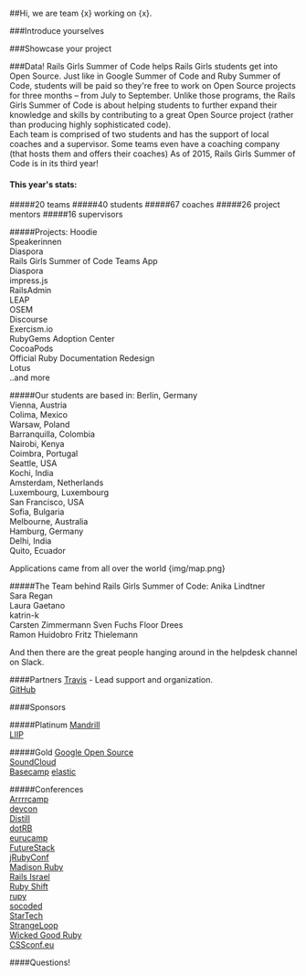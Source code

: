 ##Hi, we are team {x} working on {x}.

###Introduce yourselves

###Showcase your project

###Data!
Rails Girls Summer of Code helps Rails Girls students get into Open Source. Just like in Google Summer of Code and Ruby Summer of Code, students will be paid so they're free to work on Open Source projects for three months – from July to September. Unlike those programs, the Rails Girls Summer of Code is about helping students to further expand their knowledge and skills by contributing to a great Open Source project (rather than producing highly sophisticated code).  
Each team is comprised of two students and has the support of local coaches and a supervisor. Some teams even have a coaching company (that hosts them and offers their coaches)
As of 2015, Rails Girls Summer of Code is in its third year!  

#### This year's stats:
#####20 teams
#####40 students
#####67 coaches
#####26 project mentors
#####16 supervisors

#####Projects:
Hoodie  
Speakerinnen  
Diaspora  
Rails Girls Summer of Code Teams App  
Diaspora  
impress.js  
RailsAdmin  
LEAP  
OSEM  
Discourse  
Exercism.io  
RubyGems Adoption Center  
CocoaPods  
Official Ruby Documentation Redesign  
Lotus  
..and more 


#####Our students are based in:
Berlin, Germany  
Vienna, Austria  
Colima, Mexico  
Warsaw, Poland  
Barranquilla, Colombia  
Nairobi, Kenya  
Coimbra, Portugal  
Seattle, USA  
Kochi, India  
Amsterdam, Netherlands  
Luxembourg, Luxembourg  
San Francisco, USA  
Sofia, Bulgaria  
Melbourne, Australia  
Hamburg, Germany  
Delhi, India  
Quito, Ecuador  


Applications came from all over the world {img/map.png}

#####The Team behind Rails Girls Summer of Code:
Anika Lindtner  
Sara Regan  
Laura Gaetano  
katrin-k  
Carsten Zimmermann
Sven Fuchs
Floor Drees  
Ramon Huidobro
Fritz Thielemann  


And then there are the great people hanging around in the helpdesk channel on Slack.

####Partners
[Travis][1] - Lead support and organization.  
[GitHub][2]  

####Sponsors

#####Platinum
[Mandrill][3]  
[LIIP][4]  

#####Gold
[Google Open Source][5]  
[SoundCloud][6]  
[Basecamp][7]
[elastic][8]

#####Conferences  
[Arrrrcamp][31]  
[devcon][32]  
[Distill][33]  
[dotRB][34]  
[eurucamp][35]  
[FutureStack][36]  
[jRubyConf][37]  
[Madison Ruby][38]  
[Rails Israel][39]  
[Ruby Shift][40]  
[rupy][41]  
[socoded][42]  
[StarTech][43]  
[StrangeLoop][44]  
[Wicked Good Ruby][45]  
[CSSconf.eu][46]

####Questions!


[1]: https://github.com/
[2]: https://travis-ci.org/
[3]: http://mandrill.com/
[4]: https://www.liip.ch/en
[5]: https://developers.google.com/open-source/
[6]: https://soundcloud.com/
[7]: https://basecamp.com/
[8]: http://elastic.co/

[9]: http://www.shopify.com/
[10]: http://jumpstartlab.com/
[11]: http://www.aupair-world.net/
[12]: http://supadupa.me/
[13]: https://www.engineyard.com/
[14]: http://www.anynines.com/
[15]: https://engineering.groupon.com/
[16]: http://gnip.com/
[17]: http://dawanda.com/
[18]: http://dockyard.com/
[19]: http://confreaks.com/
[20]: http://www.wooga.com/
[21]: http://www.wimdu.com/
[22]: http://pivotallabs.com/
[23]: http://www.upworthy.com/
[24]: https://www.honeybadger.io/
[25]: http://bendyworks.com/
[26]: http://developer.rackspace.com/
[27]: http://www.codegram.com/
[28]: http://www.nedap.com/
[29]: http://frontfoot.com.au/
[30]: https://readmill.com/
[31]: http://www.arrrrcamp.be/
[32]: http://devcon-oct13.events.co.il/tracks
[33]: https://distill.engineyard.com/
[34]: http://www.dotrb.eu/
[35]: http://2013.eurucamp.org/
[36]: http://futurestack.io/
[37]: http://2013.jrubyconf.eu/#
[38]: http://madisonruby.org/
[39]: http://railsisrael2013.events.co.il/tracks
[40]: http://rubyshift.org/
[41]: http://13.rupy.eu/
[42]: http://socoded.com/
[43]: http://www.startechconf.com/
[44]: https://thestrangeloop.com/
[45]: http://wickedgoodruby.com/
[46]: http://2013.cssconf.eu/index.html 

